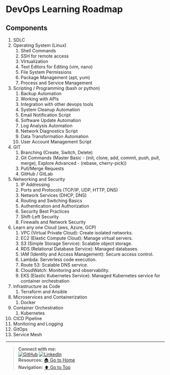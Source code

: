 # DevOps Learning Roadmap

## Components

1. SDLC
2. Operating System (Linux)
   1. Shell Commands
   2. SSH for remote access
   3. VIrtualization
   4. Text Editors for Editing (vim, nano)
   5. File System Permissions
   6. Package Management (apt, yum)
   7. Process and Service Management
3. Scripting / Programming (bash or python)
   1. Backup Automation
   2. Working with APIs
   3. Integration with other devops tools
   4. System Cleanup Automation
   5. Email Notification Script
   6. Software Update Automation
   7. Log Analysis Automation
   8. Network Diagnostics Script
   9. Data Transformation Automation
   10. User Account Management Script
4. GIT
   1. Branching (Create, Switch, Delete)
   2. Git Commands (Master Basic - (init, clone, add, commit, push, pull, merge), Explore Advanced - (rebase,
   cherry-pick))
   3. Pull/Merge Requests
   4. GitHub / GitLab
5. Networking and Security
   1. IP Addressing
   2. Ports and Protocols (TCP/IP, UDP, HTTP, DNS)
   3. Network Services (DHCP, DNS)
   4. Routing and Switching Basics
   5. Authentication and Authorization
   6. Security Best Practices
   7. Shift-Left Security
   8. Firewalls and Network Security
6. Learn any one Cloud (aws, Azure, GCP)
   1. VPC (Virtual Private Cloud): Create isolated networks.
   2. EC2 (Elastic Compute Cloud): Manage virtual servers.
   3. S3 (Simple Storage Service): Scalable object storage.
   4. RDS (Relational Database Service): Managed databases.
   5. IAM (Identity and Access Management): Secure access control.
   6. Lambda: Serverless code execution.
   7. Route 53: Scalable DNS service.
   8. CloudWatch: Monitoring and observability.
   9. EKS (Elastic Kubernetes Service): Managed Kubernetes service for container orchestration
7. Infrastructure as Code
   1. Terraform and Ansible
8. Microservices and Containerization
   1. Docker
9. Container Orchestration
   1. Kubernetes
10. CICD Pipeline
11. Monitoring and Logging
12. GitOps
13. Service Mesh

---
> **Connect with me:**<br>
> [![GitHub](https://img.shields.io/badge/GitHub-%23121011.svg?&style=for-the-badge&logo=github&logoColor=white)](https://github.com/shangar-t-a)
> [![LinkedIn](https://img.shields.io/badge/LinkedIn-%230077B5.svg?&style=for-the-badge&logo=linkedin&logoColor=white)](https://www.linkedin.com/in/shangar-arivazhagan/)<br>
> **Resources:** [🏠 Go to Home](../README.md)<br>
> **Navigation:** [⬆️ Go to Top](#devops-learning-roadmap)
